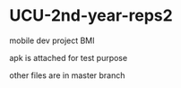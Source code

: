 # UCU-2nd-year-reps2

mobile dev project BMI

apk is attached for test purpose

other files are in master branch
